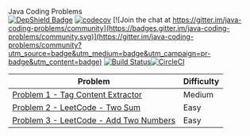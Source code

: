 Java Coding Problems <br/>
[![DepShield Badge](https://depshield.sonatype.org/badges/sougat818/java-coding-problems/depshield.svg)](https://depshield.github.io)
[![codecov](https://codecov.io/gh/sougat818/java-coding-problems/branch/master/graph/badge.svg)](https://codecov.io/gh/sougat818/java-coding-problems) [![Join the chat at https://gitter.im/java-coding-problems/community](https://badges.gitter.im/java-coding-problems/community.svg)](https://gitter.im/java-coding-problems/community?utm_source=badge&utm_medium=badge&utm_campaign=pr-badge&utm_content=badge) [![Build Status](https://travis-ci.com/sougat818/java-coding-problems.svg?branch=master)](https://travis-ci.com/sougat818/java-coding-problems)[![CircleCI](https://circleci.com/gh/sougat818/java-coding-problems.svg?style=svg)](https://circleci.com/gh/sougat818/java-coding-problems)


| Problem                                                                               | Difficulty |
|---------------------------------------------------------------------------------------|------------|
| [Problem 1 - Tag Content Extractor](src/main/java/com/sougat818/p1/README.md)         | Medium     |
| [Problem 2 - LeetCode - Two Sum](src/main/java/com/sougat818/p2/README.md)            | Easy       |
| [Problem 3 - LeetCode - Add Two Numbers](src/main/java/com/sougat818/p3/README.md)    | Easy       |
